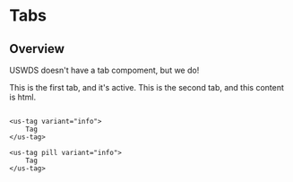 # Tabs

## Overview

USWDS doesn't have a tab compoment, but we do!

<div>
    <us-tabs>
        <us-tab title="Tab 1" active>
            This is the first tab, and it's active.
        </us-tab>
        <us-tab title="Tab 2">
            This is the second tab, and this content is html.
        </us-tab>
    </us-tabs>
</div>

```vue

<us-tag variant="info">
    Tag
</us-tag>

<us-tag pill variant="info">
    Tag
</us-tag>

```

